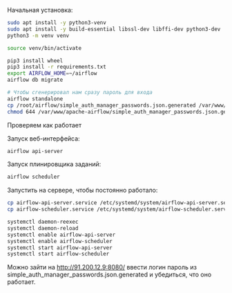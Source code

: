 
Начальная установка:

```bash
sudo apt install -y python3-venv
sudo apt install -y build-essential libssl-dev libffi-dev python3-dev
python3 -m venv venv

source venv/bin/activate

pip3 install wheel
pip3 install -r requirements.txt
export AIRFLOW_HOME=~/airflow
airflow db migrate

# Чтобы сгенерировал нам сразу пароль для входа
airflow standalone
cp /root/airflow/simple_auth_manager_passwords.json.generated /var/www/apache-airflow/
chmod 644 /var/www/apache-airflow/simple_auth_manager_passwords.json.generated
```

Проверяем как работает

Запуск веб-интерфейса:

```bash
airflow api-server
```

Запуск плинировщика заданий:

```bash
airflow scheduler
```

Запустить на сервере, чтобы постоянно работало:

```bash
cp airflow-api-server.service /etc/systemd/system/airflow-api-server.service
cp airflow-scheduler.service /etc/systemd/system/airflow-scheduler.service

systemctl daemon-reexec
systemctl daemon-reload
systemctl enable airflow-api-server
systemctl enable airflow-scheduler
systemctl start airflow-api-server
systemctl start airflow-scheduler
```

Можно зайти на http://91.200.12.9:8080/ ввести логин пароль из simple_auth_manager_passwords.json.generated и убедиться, что оно работает.


